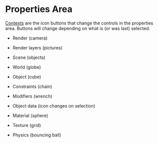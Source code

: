 # Properties Area

[Contexts](http://www.blender.org/manual/editors/properties/contexts.html)
are the icon buttons that change the controls in the properties area.
Buttons will change depending on what is (or was last) selected.

- Render (camera)

- Render layers (pictures)

- Scene (objects)

- World (globe)

- Object (cube)

- Constraints (chain)

- Modifiers (wrench)

- Object data (icon changes on selection)

- Material (sphere)

- Texture (grid)

- Physics (bouncing ball)
